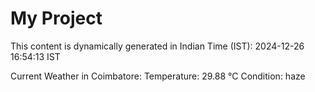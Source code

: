 # My Project

This content is dynamically generated in Indian Time (IST): 2024-12-26 16:54:13 IST


Current Weather in Coimbatore:
Temperature: 29.88 °C
Condition: haze
